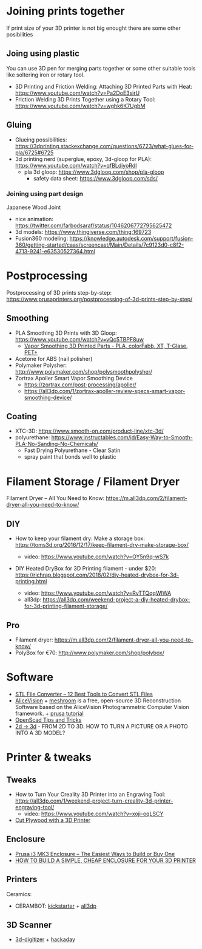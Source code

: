 # Joining prints together 
If print size of your 3D printer is not big enought there are some other posibilities

## Joing using plastic
You can use 3D pen for merging parts together or some other suitable tools like soltering iron or rotary tool.

- 3D Printing and Friction Welding: Attaching 3D Printed Parts with Heat: https://www.youtube.com/watch?v=Pa2DoE3sirU
- Friction Welding 3D Prints Together using a Rotary Tool: https://www.youtube.com/watch?v=wghk6K7UgbM

## Gluing 

- Glueing possibilities: https://3dprinting.stackexchange.com/questions/6723/what-glues-for-pla/6725#6725
- 3d printing nerd (superglue, epoxy, 3d-gloop for PLA): https://www.youtube.com/watch?v=qfBLdiyoRdI
  - pla 3d gloop: https://www.3dgloop.com/shop/pla-gloop 
    - safety data sheet: https://www.3dgloop.com/sds/

### Joining using part design 
Japanese Wood Joint
- nice animation: https://twitter.com/farbodsaraf/status/1046206772795625472
- 3d models: https://www.thingiverse.com/thing:169723
- Fusion360 modeling: https://knowledge.autodesk.com/support/fusion-360/getting-started/caas/screencast/Main/Details/7c9123d0-c8f2-4713-9241-e63530527364.html

# Postprocessing

Postprocessing of 3D prints step-by-step: https://www.prusaprinters.org/postprocessing-of-3d-prints-step-by-step/

## Smoothing 
- PLA Smoothing 3D Prints with 3D Gloop: https://www.youtube.com/watch?v=vQc5TBPF8uw
  - [Vapor Smoothing 3D Printed Parts - PLA, colorFabb, XT, T-Glase, PET+](https://www.printedsolid.com/blogs/news/37035395-vapor-smoothing-3d-printed-parts-pla-colorfabb-xt-t-glase-pet)
- Acetone for ABS (nail polisher)
- Polymaker Polysher: http://www.polymaker.com/shop/polysmoothpolysher/
- Zortrax Apoller Smart Vapor Smoothing Device
  - https://zortrax.com/post-processing/apoller/
  - https://all3dp.com/1/zortrax-apoller-review-specs-smart-vapor-smoothing-device/

## Coating
- XTC-3D: https://www.smooth-on.com/product-line/xtc-3d/
- polyurethane: https://www.instructables.com/id/Easy-Way-to-Smooth-PLA-No-Sanding-No-Chemicals/
  - Fast Drying Polyurethane - Clear Satin
  - spray paint that bonds well to plastic

# Filament Storage / Filament Dryer
Filament Dryer – All You Need to Know: https://m.all3dp.com/2/filament-dryer-all-you-need-to-know/

## DIY
- How to keep your filament dry: Make a storage box: https://toms3d.org/2016/12/17/keep-filament-dry-make-storage-box/
  - video: https://www.youtube.com/watch?v=OY5n9q-wS7k

- DIY Heated DryBox for 3D Printing filament - under $20: https://richrap.blogspot.com/2018/02/diy-heated-drybox-for-3d-printing.html 
  - video: https://www.youtube.com/watch?v=RvTTQqqWIWA
  - all3dp: https://all3dp.com/weekend-project-a-diy-heated-drybox-for-3d-printing-filament-storage/

## Pro
- Filament dryer: https://m.all3dp.com/2/filament-dryer-all-you-need-to-know/
- PolyBox for €70: http://www.polymaker.com/shop/polybox/

# Software
- [STL File Converter – 12 Best Tools to Convert STL Files](https://m.all3dp.com/2/stl-file-converter-12-best-tools-to-convert-stl-files/)
- [AliceVision](https://alicevision.github.io/) + [meshroom](https://github.com/alicevision/meshroom) is a free, open-source 3D Reconstruction Software based on the AliceVision Photogrammetric Computer Vision framework. + [prusa tutorial](https://www.prusaprinters.org/photogrammetry-2-3d-scanning-simpler-better-than-ever/)
- [OpenScad Tips and Tricks](https://www.youtube.com/watch?v=Ft7mEMobFnM)
- [2d -> 3d](https://www.prusaprinters.org/from-2d-to-3d-how-to-turn-a-picture-or-a-photo-into-a-3d-model/) - FROM 2D TO 3D. HOW TO TURN A PICTURE OR A PHOTO INTO A 3D MODEL?

# Printer & tweaks
## Tweaks
- How to Turn Your Creality 3D Printer into an Engraving Tool: https://all3dp.com/1/weekend-project-turn-creality-3d-printer-engraving-tool/
  - video: https://www.youtube.com/watch?v=xoji-oqLSCY
- [Cut Plywood with a 3D Printer](https://www.youtube.com/watch?v=Ot_ATLvjAzE)

## Enclosure
- [Prusa i3 MK3 Enclosure – The Easiest Ways to Build or Buy One](https://all3dp.com/2/prusa-i3-mk3-enclosure-the-easiest-ways-to-build-or-buy-one/)
- [HOW TO BUILD A SIMPLE, CHEAP ENCLOSURE FOR YOUR 3D PRINTER](https://www.prusaprinters.org/cheap-simple-3d-printer-enclosure/)

## Printers
Ceramics:
- CERAMBOT: [kickstarter](https://www.kickstarter.com/projects/210413417/cerambot-the-most-affordable-ceramic-3d-printer/description) + [all3dp](https://all3dp.com/4/cerambot-delta-style-ceramic-3d-printer-smashing-thrits-kickstarter-goal/)

## 3D Scanner
- [3d-digitizer](http://blog.dzl.dk/2018/08/21/3d-digitizer/) + [hackaday](https://hackaday.com/2018/12/21/manual-3d-digitizer-works-a-bit-like-3-dimensional-measuring-tape/)
